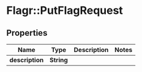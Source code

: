 # Flagr::PutFlagRequest

## Properties
Name | Type | Description | Notes
------------ | ------------- | ------------- | -------------
**description** | **String** |  | 


